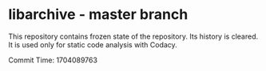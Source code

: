 # libarchive - master branch

This repository contains frozen state of the repository.
Its history is cleared. It is used only for static code
analysis with Codacy.

Commit Time: 1704089763